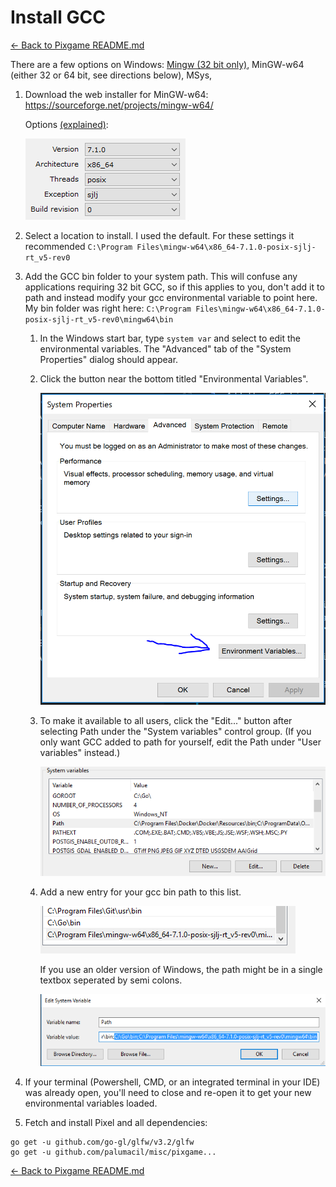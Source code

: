 # Install GCC

[&#x2190; Back to Pixgame README.md](../README.md)

There are a few options on Windows: [Mingw (32 bit only)](https://sourceforge.net/projects/mingw/files/latest/download?source=files), MinGW-w64 (either 32 or 64 bit, see directions below), MSys, 

1. Download the web installer for MinGW-w64: https://sourceforge.net/projects/mingw-w64/ 

    Options [(explained)](https://stackoverflow.com/questions/29947302/meaning-of-options-in-mingw-w64-installer):

    ![alt](./mingw64-install-options.png)

2. Select a location to install. I used the default. For these settings it recommended `C:\Program Files\mingw-w64\x86_64-7.1.0-posix-sjlj-rt_v5-rev0`

3. Add the GCC bin folder to your system path. This will confuse any applications requiring 32 bit GCC, so if this applies to you, don't add it to path and instead modify your gcc environmental variable to point here. My bin folder was right here: `C:\Program Files\mingw-w64\x86_64-7.1.0-posix-sjlj-rt_v5-rev0\mingw64\bin`

    1. In the Windows start bar, type `system var` and select to edit the environmental variables. The "Advanced" tab of the "System Properties" dialog should appear.

    2. Click the button near the bottom titled "Environmental Variables".

        ![system properties](./system-props-env-btn.png)

    3. To make it available to all users, click the "Edit..." button after selecting Path under the "System variables" control group. (If you only want GCC added to path for yourself, edit the Path under "User variables" instead.)

        ![system variables](./system-variables.png)

    4. Add a new entry for your gcc bin path to this list.

        ![add to path](./edit-path.png)

        If you use an older version of Windows, the path might be in a single textbox seperated by semi colons. 

        ![old add to path](./old-edit-path.png)

4. If your terminal (Powershell, CMD, or an integrated terminal in your IDE) was already open, you'll need to close and re-open it to get your new environmental variables loaded.

5. Fetch and install Pixel and all dependencies:

```
go get -u github.com/go-gl/glfw/v3.2/glfw
go get -u github.com/palumacil/misc/pixgame...
```

[&#x2190; Back to Pixgame README.md](../README.md)